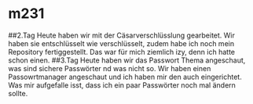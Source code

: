 # m231
##2.Tag
Heute haben wir mit der Cäsarverschlüsslung gearbeitet. Wir haben sie entschlüsselt wie verschlüsselt, zudem habe ich noch mein Repository fertiggestellt. Das war für mich ziemlich izy, denn ich hatte schon einen.
##3.Tag
Heute haben wir das Passwort Thema angeschaut, was sind sichere Passwörter nd was nicht so. 
Wir haben einen Passowrtmanager angeschaut und ich haben mir den auch eingerichtet.
Was mir aufgefalle isst, dass ich ein paar Passwörter noch mal ändern sollte.

